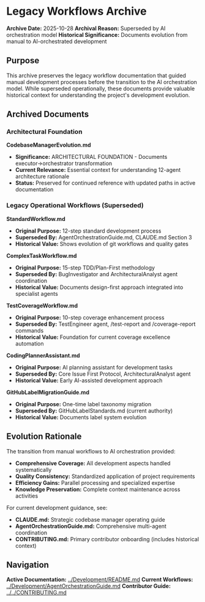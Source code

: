 # Legacy Workflows Archive

**Archive Date:** 2025-10-28
**Archival Reason:** Superseded by AI orchestration model
**Historical Significance:** Documents evolution from manual to AI-orchestrated development

## Purpose

This archive preserves the legacy workflow documentation that guided manual development processes before the transition to the AI orchestration model. While superseded operationally, these documents provide valuable historical context for understanding the project's development evolution.

## Archived Documents

### Architectural Foundation

**CodebaseManagerEvolution.md**
- **Significance:** ARCHITECTURAL FOUNDATION - Documents executor→orchestrator transformation
- **Current Relevance:** Essential context for understanding 12-agent architecture rationale
- **Status:** Preserved for continued reference with updated paths in active documentation

### Legacy Operational Workflows (Superseded)

**StandardWorkflow.md**
- **Original Purpose:** 12-step standard development process
- **Superseded By:** AgentOrchestrationGuide.md, CLAUDE.md Section 3
- **Historical Value:** Shows evolution of git workflows and quality gates

**ComplexTaskWorkflow.md**
- **Original Purpose:** 15-step TDD/Plan-First methodology
- **Superseded By:** BugInvestigator and ArchitecturalAnalyst agent coordination
- **Historical Value:** Documents design-first approach integrated into specialist agents

**TestCoverageWorkflow.md**
- **Original Purpose:** 10-step coverage enhancement process
- **Superseded By:** TestEngineer agent, /test-report and /coverage-report commands
- **Historical Value:** Foundation for current coverage excellence automation

**CodingPlannerAssistant.md**
- **Original Purpose:** AI planning assistant for development tasks
- **Superseded By:** Core Issue First Protocol, ArchitecturalAnalyst agent
- **Historical Value:** Early AI-assisted development approach

**GitHubLabelMigrationGuide.md**
- **Original Purpose:** One-time label taxonomy migration
- **Superseded By:** GitHubLabelStandards.md (current authority)
- **Historical Value:** Documents label system evolution

## Evolution Rationale

The transition from manual workflows to AI orchestration provided:
- **Comprehensive Coverage:** All development aspects handled systematically
- **Quality Consistency:** Standardized application of project requirements
- **Efficiency Gains:** Parallel processing and specialized expertise
- **Knowledge Preservation:** Complete context maintenance across activities

For current development guidance, see:
- **CLAUDE.md:** Strategic codebase manager operating guide
- **AgentOrchestrationGuide.md:** Comprehensive multi-agent coordination
- **CONTRIBUTING.md:** Primary contributor onboarding (includes historical context)

## Navigation

**Active Documentation:** [../Development/README.md](../Development/README.md)
**Current Workflows:** [../Development/AgentOrchestrationGuide.md](../Development/AgentOrchestrationGuide.md)
**Contributor Guide:** [../../CONTRIBUTING.md](../../CONTRIBUTING.md)
